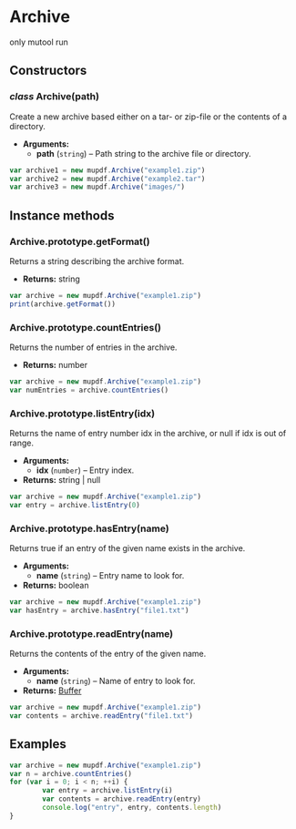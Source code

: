 # Archive

<span class="only_mutool">only&nbsp;mutool&nbsp;run</span>

## Constructors

### *class* Archive(path)

Create a new archive based either on a tar- or zip-file or the contents of a directory.

* **Arguments:**
  * **path** (`string`) – Path string to the archive file or directory.

```javascript
var archive1 = new mupdf.Archive("example1.zip")
var archive2 = new mupdf.Archive("example2.tar")
var archive3 = new mupdf.Archive("images/")
```

## Instance methods

### Archive.prototype.getFormat()

Returns a string describing the archive format.

* **Returns:**
  string

```javascript
var archive = new mupdf.Archive("example1.zip")
print(archive.getFormat())
```

### Archive.prototype.countEntries()

Returns the number of entries in the archive.

* **Returns:**
  number

```javascript
var archive = new mupdf.Archive("example1.zip")
var numEntries = archive.countEntries()
```

### Archive.prototype.listEntry(idx)

Returns the name of entry number idx in the archive, or null if idx is
out of range.

* **Arguments:**
  * **idx** (`number`) – Entry index.
* **Returns:**
  string | null

```javascript
var archive = new mupdf.Archive("example1.zip")
var entry = archive.listEntry(0)
```

### Archive.prototype.hasEntry(name)

Returns true if an entry of the given name exists in the archive.

* **Arguments:**
  * **name** (`string`) – Entry name to look for.
* **Returns:**
  boolean

```javascript
var archive = new mupdf.Archive("example1.zip")
var hasEntry = archive.hasEntry("file1.txt")
```

### Archive.prototype.readEntry(name)

Returns the contents of the entry of the given name.

* **Arguments:**
  * **name** (`string`) – Name of entry to look for.
* **Returns:**
  [Buffer](Buffer.md)

```javascript
var archive = new mupdf.Archive("example1.zip")
var contents = archive.readEntry("file1.txt")
```

## Examples

```javascript
var archive = new mupdf.Archive("example1.zip")
var n = archive.countEntries()
for (var i = 0; i < n; ++i) {
        var entry = archive.listEntry(i)
        var contents = archive.readEntry(entry)
        console.log("entry", entry, contents.length)
}
```
